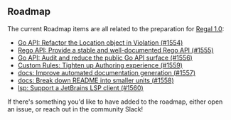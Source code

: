<!-- markdownlint-disable MD041 -->

## Roadmap

The current Roadmap items are all related to the preparation for
[Regal 1.0](https://github.com/StyraInc/regal/issues/979):

- [Go API: Refactor the Location object in Violation (#1554)](https://github.com/StyraInc/regal/issues/1554)
- [Rego API: Provide a stable and well-documented Rego API (#1555)](https://github.com/StyraInc/regal/issues/1555)
- [Go API: Audit and reduce the public Go API surface (#1556)](https://github.com/StyraInc/regal/issues/1556)
- [Custom Rules: Tighten up Authoring experience (#1559)](https://github.com/StyraInc/regal/issues/1559)
- [docs: Improve automated documentation generation (#1557)](https://github.com/StyraInc/regal/issues/1557)
- [docs: Break down README into smaller units (#1558)](https://github.com/StyraInc/regal/issues/1558)
- [lsp: Support a JetBrains LSP client (#1560)](https://github.com/StyraInc/regal/issues/1560)

If there's something you'd like to have added to the roadmap, either open an issue, or reach out in the community Slack!
